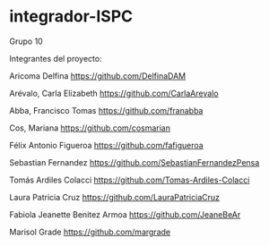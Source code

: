 # integrador-ISPC
Grupo 10

Integrantes del proyecto:

Aricoma Delfina
https://github.com/DelfinaDAM

Arévalo, Carla Elizabeth
https://github.com/CarlaArevalo

Abba, Francisco Tomas
https://github.com/franabba

Cos, Mariana
https://github.com/cosmarian

Félix Antonio Figueroa
https://github.com/fafigueroa 

Sebastian Fernandez
https://github.com/SebastianFernandezPensa 

Tomás Ardiles Colacci
https://github.com/Tomas-Ardiles-Colacci

Laura Patricia Cruz
https://github.com/LauraPatriciaCruz

Fabiola Jeanette Benitez Armoa
https://github.com/JeaneBeAr

Marisol Grade
https://github.com/margrade
